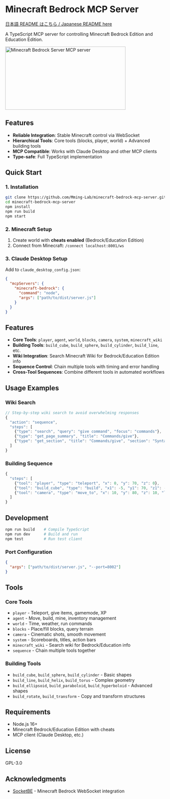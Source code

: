 # Minecraft Bedrock MCP Server

[日本語 README はこちら / Japanese README here](README_ja.md)

A TypeScript MCP server for controlling Minecraft Bedrock Edition and Education Edition.

<a href="https://glama.ai/mcp/servers/@Mming-Lab/minecraft-bedrock-mcp-server">
  <img width="380" height="200" src="https://glama.ai/mcp/servers/@Mming-Lab/minecraft-bedrock-mcp-server/badge" alt="Minecraft Bedrock Server MCP server" />
</a>

## Features

- **Reliable Integration**: Stable Minecraft control via WebSocket
- **Hierarchical Tools**: Core tools (blocks, player, world) + Advanced building tools
- **MCP Compatible**: Works with Claude Desktop and other MCP clients
- **Type-safe**: Full TypeScript implementation

## Quick Start

### 1. Installation
```bash
git clone https://github.com/Mming-Lab/minecraft-bedrock-mcp-server.git
cd minecraft-bedrock-mcp-server
npm install
npm run build
npm start
```

### 2. Minecraft Setup
1. Create world with **cheats enabled** (Bedrock/Education Edition)
2. Connect from Minecraft: `/connect localhost:8001/ws`

### 3. Claude Desktop Setup
Add to `claude_desktop_config.json`:
```json
{
  "mcpServers": {
    "minecraft-bedrock": {
      "command": "node",
      "args": ["path/to/dist/server.js"]
    }
  }
}
```

## Features

- **Core Tools**: `player`, `agent`, `world`, `blocks`, `camera`, `system`, `minecraft_wiki`
- **Building Tools**: `build_cube`, `build_sphere`, `build_cylinder`, `build_line`, etc.
- **Wiki Integration**: Search Minecraft Wiki for Bedrock/Education Edition info
- **Sequence Control**: Chain multiple tools with timing and error handling
- **Cross-Tool Sequences**: Combine different tools in automated workflows

## Usage Examples

### Wiki Search
```javascript
// Step-by-step wiki search to avoid overwhelming responses
{
  "action": "sequence",
  "steps": [
    {"type": "search", "query": "give command", "focus": "commands"},
    {"type": "get_page_summary", "title": "Commands/give"},
    {"type": "get_section", "title": "Commands/give", "section": "Syntax"}
  ]
}
```

### Building Sequence
```javascript
{
  "steps": [
    {"tool": "player", "type": "teleport", "x": 0, "y": 70, "z": 0},
    {"tool": "build_cube", "type": "build", "x1": -5, "y1": 70, "z1": -5, "x2": 5, "y2": 75, "z2": 5, "material": "diamond_block"},
    {"tool": "camera", "type": "move_to", "x": 10, "y": 80, "z": 10, "look_at_x": 0, "look_at_y": 72, "look_at_z": 0}
  ]
}
```

## Development

```bash
npm run build    # Compile TypeScript
npm run dev      # Build and run
npm test         # Run test client
```

### Port Configuration
```json
{
  "args": ["path/to/dist/server.js", "--port=8002"]
}
```

## Tools

### Core Tools
- `player` - Teleport, give items, gamemode, XP
- `agent` - Move, build, mine, inventory management  
- `world` - Time, weather, run commands
- `blocks` - Place/fill blocks, query terrain
- `camera` - Cinematic shots, smooth movement
- `system` - Scoreboards, titles, action bars
- `minecraft_wiki` - Search wiki for Bedrock/Education info
- `sequence` - Chain multiple tools together

### Building Tools
- `build_cube`, `build_sphere`, `build_cylinder` - Basic shapes
- `build_line`, `build_helix`, `build_torus` - Complex geometry  
- `build_ellipsoid`, `build_paraboloid`, `build_hyperboloid` - Advanced shapes
- `build_rotate`, `build_transform` - Copy and transform structures

## Requirements

- Node.js 16+
- Minecraft Bedrock/Education Edition with cheats
- MCP client (Claude Desktop, etc.)

## License

GPL-3.0

## Acknowledgments

- [SocketBE](https://github.com/tutinoko2048/SocketBE) - Minecraft Bedrock WebSocket integration